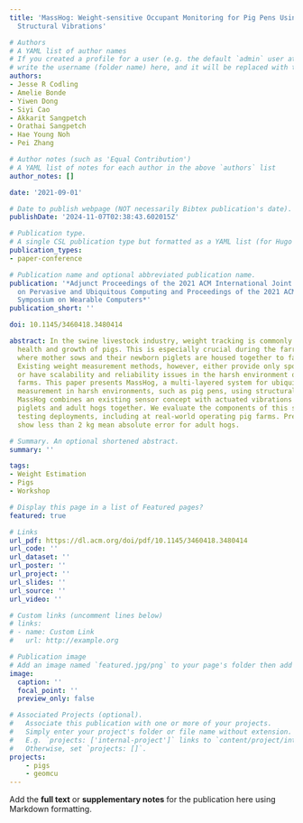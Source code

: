 ```yaml
---
title: 'MassHog: Weight-sensitive Occupant Monitoring for Pig Pens Using Actuated
  Structural Vibrations'

# Authors
# A YAML list of author names
# If you created a profile for a user (e.g. the default `admin` user at `content/authors/admin/`), 
# write the username (folder name) here, and it will be replaced with their full name and linked to their profile.
authors:
- Jesse R Codling
- Amelie Bonde
- Yiwen Dong
- Siyi Cao
- Akkarit Sangpetch
- Orathai Sangpetch
- Hae Young Noh
- Pei Zhang

# Author notes (such as 'Equal Contribution')
# A YAML list of notes for each author in the above `authors` list
author_notes: []

date: '2021-09-01'

# Date to publish webpage (NOT necessarily Bibtex publication's date).
publishDate: '2024-11-07T02:38:43.602015Z'

# Publication type.
# A single CSL publication type but formatted as a YAML list (for Hugo requirements).
publication_types:
- paper-conference

# Publication name and optional abbreviated publication name.
publication: '*Adjunct Proceedings of the 2021 ACM International Joint Conference
  on Pervasive and Ubiquitous Computing and Proceedings of the 2021 ACM International
  Symposium on Wearable Computers*'
publication_short: ''

doi: 10.1145/3460418.3480414

abstract: In the swine livestock industry, weight tracking is commonly used to track
  health and growth of pigs. This is especially crucial during the farrowing period,
  where mother sows and their newborn piglets are housed together to facilitate nursing.
  Existing weight measurement methods, however, either provide only sporadic snapshots
  or have scalability and reliability issues in the harsh environment of industrial
  farms. This paper presents MassHog, a multi-layered system for ubiquitous weight
  measurement in harsh environments, such as pig pens, using structural vibrations.
  MassHog combines an existing sensor concept with actuated vibrations to weigh both
  piglets and adult hogs together. We evaluate the components of this system through
  testing deployments, including at real-world operating pig farms. Preliminary results
  show less than 2 kg mean absolute error for adult hogs.

# Summary. An optional shortened abstract.
summary: ''

tags:
- Weight Estimation
- Pigs
- Workshop

# Display this page in a list of Featured pages?
featured: true

# Links
url_pdf: https://dl.acm.org/doi/pdf/10.1145/3460418.3480414
url_code: ''
url_dataset: ''
url_poster: ''
url_project: ''
url_slides: ''
url_source: ''
url_video: ''

# Custom links (uncomment lines below)
# links:
# - name: Custom Link
#   url: http://example.org

# Publication image
# Add an image named `featured.jpg/png` to your page's folder then add a caption below.
image:
  caption: ''
  focal_point: ''
  preview_only: false

# Associated Projects (optional).
#   Associate this publication with one or more of your projects.
#   Simply enter your project's folder or file name without extension.
#   E.g. `projects: ['internal-project']` links to `content/project/internal-project/index.md`.
#   Otherwise, set `projects: []`.
projects:
    - pigs
    - geomcu
---
```


Add the **full text** or **supplementary notes** for the publication here using Markdown formatting.

